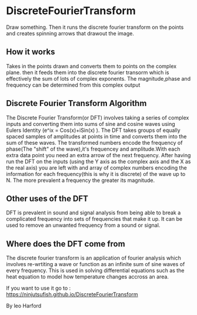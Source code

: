 # DiscreteFourierTransform
Draw something. Then it runs the discrete fourier transform on the points and creates spinning arrows that drawout the image.

## How it works
Takes in the points drawn and converts them to points on the complex plane. then it feeds them into the discrete fourier transorm which is effectively the sum of lots of complex exponents.
The magnitude,phase and frequency can be determined from this complex output

## Discrete Fourier Transform Algorithm
The Discrete Fourier Transform(or DFT) involves taking a series of complex inputs and converting them into sums of sine and cosine waves using Eulers Identity (e^ix = Cos(x)+iSin(x) ). The DFT takes groups of equally spaced samples of amplitudes at points in time and converts them into the sum of these waves. The transformed numbers encode the frequency of phase(The "shift" of the wave),it's frequencey and amplitude.With each extra data point you need an extra arrow of the next frequency. 
After having run the DFT on the inputs (using the Y axis as the complex axis and the X as the real axis) you are left with and array of complex numbers encoding the information for each frequency(this is why it is discrete) of the wave up to N. The more prevalent a frequency the greater its magnitude.



## Other uses of the DFT
DFT is prevalent in sound and signal analysis from being able to break a complicated frequency into sets of frequencies that make it up. It can be used to remove an unwanted frequency from a sound or signal. 


## Where does the DFT come from
The discrete fourier transform is an application of fourier analysis which involves re-wrtiting a wave or function as an infinite sum of sine waves of every frequency. This is used in solving differential equations such as the heat equation to model how temperature changes accross an area.


If you want to use it go to  : https://ninjutsufish.github.io/DiscreteFourierTransform


By leo Harford
